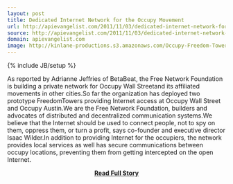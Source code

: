 ```yaml
---
layout: post
title: Dedicated Internet Network for the Occupy Movement
url: http://apievangelist.com/2011/11/03/dedicated-internet-network-for-the-occupy-movement/
source: http://apievangelist.com/2011/11/03/dedicated-internet-network-for-the-occupy-movement/
domain: apievangelist.com
image: http://kinlane-productions.s3.amazonaws.com/Occupy-Freedom-Towers.png
---
```

{% include JB/setup %}<p>As reported by Adrianne Jeffries of BetaBeat, the Free Network Foundation is building a private network for Occupy Wall Streetand its affiliated movements in other cities.So far the organization has deployed two prototype FreedomTowers providing Internet access at Occupy Wall Street and Occupy Austin.We are the Free Network Foundation, builders and advocates of distributed and decentralized communication systems.We believe that the Internet should be used to connect people, not to spy on them, oppress them, or turn a profit, says co-founder and executive director Isaac Wilder.In addition to providing Internet for the occupiers, the network provides local services as well has secure communications between occupy locations, preventing them from getting intercepted on the open Internet.</p>
<center><p><a href="http://apievangelist.com/2011/11/03/dedicated-internet-network-for-the-occupy-movement/" style='padding:25px; font-sze:18px; font-weight: bold;'>Read Full Story</a></p></center>
